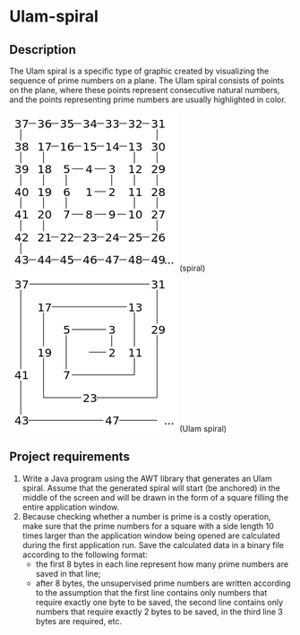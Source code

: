 
# Ulam-spiral

## Description

The Ulam spiral is a specific type of graphic created by visualizing the sequence of
prime numbers on a plane. The Ulam spiral consists of points on the plane, where these
points represent consecutive natural numbers, and the points representing prime numbers
are usually highlighted in color.

![img.png](images/img.png) (spiral) 
![img_1.png](images/img_1.png) (Ulam spiral)

## Project requirements

1. Write a Java program using the AWT library that generates an Ulam spiral. Assume
that the generated spiral will start (be anchored) in the middle of the screen and will be
drawn in the form of a square filling the entire application window.
3. Because checking whether a number is prime is a costly operation, make sure that
the prime numbers for a square with a side length 10 times larger than the application
window being opened are calculated during the first application run. Save the calculated
data in a binary file according to the following format:
   * the first 8 bytes in each line represent how many prime numbers are saved in that
   line;
   * after 8 bytes, the unsupervised prime numbers are written according to the assumption that the first line contains only numbers that require exactly one byte to be
   saved, the second line contains only numbers that require exactly 2 bytes to be
   saved, in the third line 3 bytes are required, etc.
